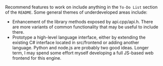 Recommend features to work on include anything in the `To-Do List` section of the `README`. Some general themes of underdeveloped areas include:

- Enhancement of the library methods exposed by api.cpp/api.h. There are more variants of common functionality that may be useful to include there.
- Prototype a high-level language interface, either by extending the existing C# interface located in src/frontend or adding another language. Python and node.js are probably two good ideas. Longer term, I may spend some effort myself developing a full JS-based web frontend for this engine.
